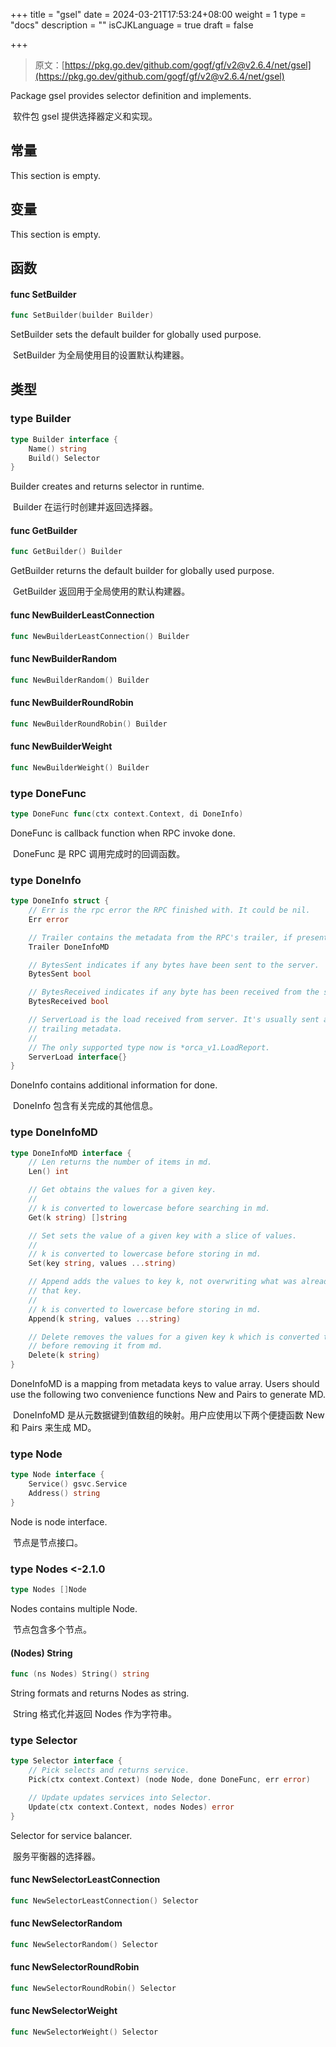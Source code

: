 +++
title = "gsel"
date = 2024-03-21T17:53:24+08:00
weight = 1
type = "docs"
description = ""
isCJKLanguage = true
draft = false

+++

> 原文：[https://pkg.go.dev/github.com/gogf/gf/v2@v2.6.4/net/gsel](https://pkg.go.dev/github.com/gogf/gf/v2@v2.6.4/net/gsel)

Package gsel provides selector definition and implements.

​	软件包 gsel 提供选择器定义和实现。

## 常量

This section is empty.

## 变量

This section is empty.

## 函数

#### func SetBuilder

```go
func SetBuilder(builder Builder)
```

SetBuilder sets the default builder for globally used purpose.

​	SetBuilder 为全局使用目的设置默认构建器。

## 类型

### type Builder

```go
type Builder interface {
	Name() string
	Build() Selector
}
```

Builder creates and returns selector in runtime.

​	Builder 在运行时创建并返回选择器。

#### func GetBuilder

```go
func GetBuilder() Builder
```

GetBuilder returns the default builder for globally used purpose.

​	GetBuilder 返回用于全局使用的默认构建器。

#### func NewBuilderLeastConnection

```go
func NewBuilderLeastConnection() Builder
```

#### func NewBuilderRandom

```go
func NewBuilderRandom() Builder
```

#### func NewBuilderRoundRobin

```go
func NewBuilderRoundRobin() Builder
```

#### func NewBuilderWeight

```go
func NewBuilderWeight() Builder
```

### type DoneFunc

```go
type DoneFunc func(ctx context.Context, di DoneInfo)
```

DoneFunc is callback function when RPC invoke done.

​	DoneFunc 是 RPC 调用完成时的回调函数。

### type DoneInfo

```go
type DoneInfo struct {
	// Err is the rpc error the RPC finished with. It could be nil.
	Err error

	// Trailer contains the metadata from the RPC's trailer, if present.
	Trailer DoneInfoMD

	// BytesSent indicates if any bytes have been sent to the server.
	BytesSent bool

	// BytesReceived indicates if any byte has been received from the server.
	BytesReceived bool

	// ServerLoad is the load received from server. It's usually sent as part of
	// trailing metadata.
	//
	// The only supported type now is *orca_v1.LoadReport.
	ServerLoad interface{}
}
```

DoneInfo contains additional information for done.

​	DoneInfo 包含有关完成的其他信息。

### type DoneInfoMD

```go
type DoneInfoMD interface {
	// Len returns the number of items in md.
	Len() int

	// Get obtains the values for a given key.
	//
	// k is converted to lowercase before searching in md.
	Get(k string) []string

	// Set sets the value of a given key with a slice of values.
	//
	// k is converted to lowercase before storing in md.
	Set(key string, values ...string)

	// Append adds the values to key k, not overwriting what was already stored at
	// that key.
	//
	// k is converted to lowercase before storing in md.
	Append(k string, values ...string)

	// Delete removes the values for a given key k which is converted to lowercase
	// before removing it from md.
	Delete(k string)
}
```

DoneInfoMD is a mapping from metadata keys to value array. Users should use the following two convenience functions New and Pairs to generate MD.

​	DoneInfoMD 是从元数据键到值数组的映射。用户应使用以下两个便捷函数 New 和 Pairs 来生成 MD。

### type Node

```go
type Node interface {
	Service() gsvc.Service
	Address() string
}
```

Node is node interface.

​	节点是节点接口。

### type Nodes <-2.1.0

```go
type Nodes []Node
```

Nodes contains multiple Node.

​	节点包含多个节点。

#### (Nodes) String

```go
func (ns Nodes) String() string
```

String formats and returns Nodes as string.

​	String 格式化并返回 Nodes 作为字符串。

### type Selector

```go
type Selector interface {
	// Pick selects and returns service.
	Pick(ctx context.Context) (node Node, done DoneFunc, err error)

	// Update updates services into Selector.
	Update(ctx context.Context, nodes Nodes) error
}
```

Selector for service balancer.

​	服务平衡器的选择器。

#### func NewSelectorLeastConnection

```go
func NewSelectorLeastConnection() Selector
```

#### func NewSelectorRandom

```go
func NewSelectorRandom() Selector
```

#### func NewSelectorRoundRobin

```go
func NewSelectorRoundRobin() Selector
```

#### func NewSelectorWeight

```go
func NewSelectorWeight() Selector
```